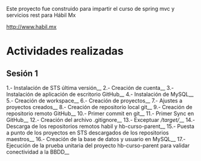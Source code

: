 Este proyecto fue construido para impartir el curso de spring mvc y servicios rest para Hábil Mx

http://www.habil.mx


# Actividades realizadas

## Sesión 1

1.- Instalación de STS última versión__
2.- Creación de cuenta__
3.- Instalación de aplicación de escritorio GitHub__
4.- Instalación de MySQL__
5.- Creación de workspace__
6.- Creación de proyectos__
7.- Ajustes a proyectos creados__
8.- Creación de repositorio local git__
9.- Creación de repositorio remoto GitHub__
10.- Primer commit en git__
11.- Primer Sync en GitHub__
12.- Creación del archivo .gitignore__
13.- Exceptuar */target/*__
14.- Descarga de los repositorios remotos habil y hb-curso-parent__
15.- Puesta a punto de los proyectos en STS descargados de los repositorios maestros__
16.- Creación de la base de datos y usuario en MySQL__
17.- Ejecución de la prueba unitaria del proyecto hb-curso-parent para validar conectividad a la BBDD__
